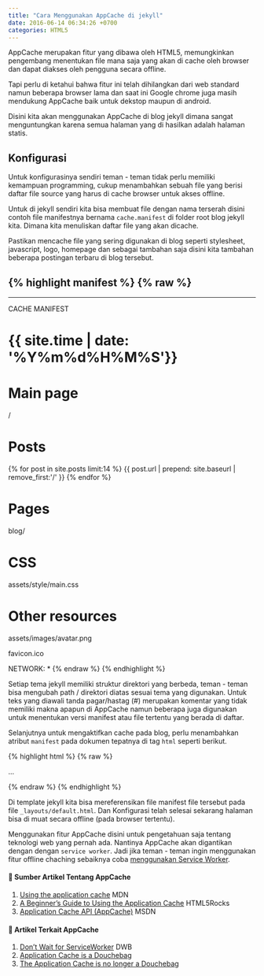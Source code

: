 ```yaml
---
title: "Cara Menggunakan AppCache di jekyll"
date: 2016-06-14 06:34:26 +0700
categories: HTML5
---
```

AppCache merupakan fitur yang dibawa oleh HTML5, memungkinkan pengembang menentukan file mana saja yang akan di cache oleh browser dan dapat diakses oleh pengguna secara offline.

Tapi perlu di ketahui bahwa fitur ini telah dihilangkan dari web standard namun beberapa browser lama dan saat ini Google chrome juga masih mendukung AppCache baik untuk dekstop maupun di android.

Disini kita akan menggunakan AppCache di blog jekyll dimana sangat menguntungkan karena semua halaman yang di hasilkan adalah halaman statis.

## Konfigurasi

Untuk konfigurasinya sendiri teman - teman tidak perlu memiliki kemampuan programming, cukup menambahkan sebuah file yang berisi daftar file source yang harus di cache browser untuk akses offline.

Untuk di jekyll sendiri kita bisa membuat file dengan nama terserah disini contoh file manifestnya bernama `cache.manifest` di folder root blog jekyll kita. Dimana kita menuliskan daftar file yang akan dicache.

Pastikan mencache file yang sering digunakan di blog seperti stylesheet, javascript, logo, homepage dan sebagai tambahan saja disini kita tambahan beberapa postingan terbaru di blog tersebut.

{% highlight manifest %}
{% raw %}
---
---
CACHE MANIFEST
# {{ site.time | date: '%Y%m%d%H%M%S'}}

# Main page
/

# Posts
{% for post in site.posts limit:14 %}
{{ post.url | prepend: site.baseurl | remove_first:'/' }}
{% endfor %}

# Pages
blog/

# CSS
assets/style/main.css

# Other resources
assets/images/avatar.png

favicon.ico

NETWORK:
*
{% endraw %}
{% endhighlight %}

Setiap tema jekyll memiliki struktur direktori yang berbeda, teman - teman bisa mengubah path / direktori diatas sesuai tema yang digunakan. Untuk teks yang diawali tanda pagar/hastag (#) merupakan komentar yang tidak memiliki makna apapun di AppCache namun beberapa juga digunakan untuk menentukan versi manifest atau file tertentu yang berada di daftar.

Selanjutnya untuk mengaktifkan cache pada blog, perlu menambahkan atribut `manifest` pada dokumen tepatnya di tag `html` seperti berikut.

{% highlight html %}
{% raw %}
<html lang="id" manifest="/cache.manifest">

 ...

</html>
{% endraw %}
{% endhighlight %}

Di template jekyll kita bisa mereferensikan file manifest file tersebut pada file `_layouts/default.html`. Dan Konfigurasi telah selesai sekarang halaman bisa di muat secara offline (pada browser tertentu).

Menggunakan fitur AppCache disini untuk pengetahuan saja tentang teknologi web yang pernah ada. Nantinya AppCache akan digantikan dengan dengan `service worker`. Jadi jika teman - teman ingin menggunakan fitur offline chaching sebaiknya coba [menggunakan Service Worker](./mengenal-service-worker).

#### 🔖 Sumber Artikel Tentang AppCache

1. [Using the application cache](https://developer.mozilla.org/id/docs/Web/HTML/Using_the_application_cache) MDN
2. [A Beginner’s Guide to Using the Application Cache](http://www.html5rocks.com/en/tutorials/appcache/beginner/) HTML5Rocks
3. [Application Cache API (AppCache)](https://goo.gl/dCzZhs) MSDN

#### 👷 Artikel Terkait AppCache

1. [Don’t Wait for ServiceWorker](https://davidwalsh.name/dont-wait-serviceworker-adding-offline-support-oneline) DWB
2. [Application Cache is a Douchebag](http://alistapart.com/article/application-cache-is-a-douchebag)
3. [The Application Cache is no longer a Douchebag](http://flailingmonkey.com/application-cache-not-a-douchebag/)
